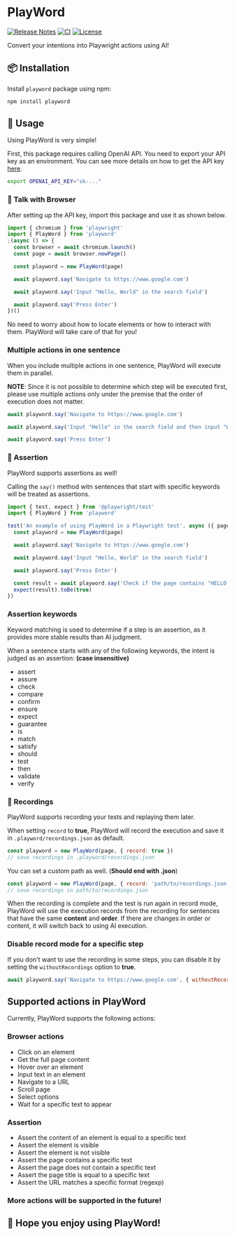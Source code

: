 # PlayWord

[![Release Notes](https://img.shields.io/badge/release-1.0.4-blue)](https://github.com/Foreverskyin0216/playword/releases)
[![CI](https://github.com/Foreverskyin0216/playword/actions/workflows/ci.yml/badge.svg)](https://github.com/Foreverskyin0216/playword/actions/workflows/ci.yml)
[![License](https://img.shields.io/badge/license-MIT-yellow)](https://opensource.org/licenses/MIT)

Convert your intentions into Playwright actions using AI!

## 📦 Installation

Install `playword` package using npm:

```bash
npm install playword
```

## 🚀 Usage

Using PlayWord is very simple!

First, this package requires calling OpenAI API. You need to export your API key as an environment. You can see more details on how to get the API key [here](https://platform.openai.com/api-keys).

```bash
export OPENAI_API_KEY="sk-..."
```

### 💬 Talk with Browser

After setting up the API key, import this package and use it as shown below.

```javascript
import { chromium } from 'playwright'
import { PlayWord } from 'playword'
;(async () => {
  const browser = await chromium.launch()
  const page = await browser.newPage()

  const playword = new PlayWord(page)

  await playword.say('Navigate to https://www.google.com')

  await playword.say('Input "Hello, World" in the search field')

  await playword.say('Press Enter')
})()
```

No need to worry about how to locate elements or how to interact with them. PlayWord will take care of that for you!

### Multiple actions in one sentence

When you include multiple actions in one sentence, PlayWord will execute them in parallel.

**NOTE**: Since it is not possible to determine which step will be executed first, please use multiple actions only under the premise that the order of execution does not matter.

```javascript
await playword.say('Navigate to https://www.google.com')

await playword.say('Input "Hello" in the search field and then input "World" in the search field')

await playword.say('Press Enter')
```

### 🧪 Assertion

PlayWord supports assertions as well!

Calling the `say()` method witn sentences that start with specific keywords will be treated as assertions.

```javascript
import { test, expect } from '@playwright/test'
import { PlayWord } from 'playword'

test('An example of using PlayWord in a Playwright test', async ({ page }) => {
  const playword = new PlayWord(page)

  await playword.say('Navigate to https://www.google.com')

  await playword.say('Input "Hello, World" in the search field')

  await playword.say('Press Enter')

  const result = await playword.say('Check if the page contains "HELLO WORLD"')
  expect(result).toBe(true)
})
```

### Assertion keywords

Keyword matching is used to determine if a step is an assertion, as it provides more stable results than AI judgment.

When a sentence starts with any of the following keywords, the intent is judged as an assertion: **(case insensitive)**

- assert
- assure
- check
- compare
- confirm
- ensure
- expect
- guarantee
- is
- match
- satisfy
- should
- test
- then
- validate
- verify

### 🔴 Recordings

PlayWord supports recording your tests and replaying them later.

When setting `record` to **true**, PlayWord will record the execution and save it in `.playword/recordings.json` as default.

```javascript
const playword = new PlayWord(page, { record: true })
// save recordings in .playword/recordings.json
```

You can set a custom path as well. (**Should end with .json**)

```javascript
const playword = new PlayWord(page, { record: 'path/to/recordings.json' })
// save recordings in path/to/recordings.json
```

When the recording is complete and the test is run again in record mode, PlayWord will use the execution records from the recording for sentences that have the same **content** and **order**. If there are changes in order or content, it will switch back to using AI execution.

### Disable record mode for a specific step

If you don't want to use the recording in some steps, you can disable it by setting the `withoutRecordings` option to **true**.

```javascript
await playword.say('Navigate to https://www.google.com', { withoutRecordings: true })
```

## Supported actions in PlayWord

Currently, PlayWord supports the following actions:

### Browser actions

- Click on an element
- Get the full page content
- Hover over an element
- Input text in an element
- Navigate to a URL
- Scroll page
- Select options
- Wait for a specific text to appear

### Assertion

- Assert the content of an element is equal to a specific text
- Assert the element is visible
- Assert the element is not visible
- Assert the page contains a specific text
- Assert the page does not contain a specific text
- Assert the page title is equal to a specific text
- Assert the URL matches a specific format (regexp)

### More actions will be supported in the future!

## 🎉 Hope you enjoy using PlayWord!
